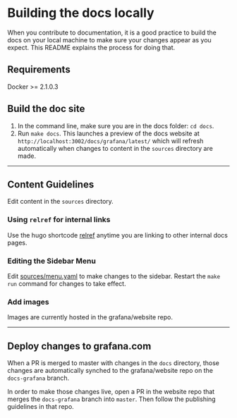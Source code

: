 # Building the docs locally

When you contribute to documentation, it is a good practice to build the docs on your local machine to make sure your changes appear as you expect. This README explains the process for doing that.

## Requirements

Docker >= 2.1.0.3

## Build the doc site

1. In the command line, make sure you are in the docs folder: `cd docs`.
2. Run `make docs`. This launches a preview of the docs website at `http://localhost:3002/docs/grafana/latest/` which will refresh automatically when changes to content in the `sources` directory are made.

---

## Content Guidelines

Edit content in the `sources` directory.

### Using `relref` for internal links

Use the hugo shortcode [relref](https://gohugo.io/content-management/cross-references/#use-ref-and-relref) anytime you are linking to other internal docs pages.

### Editing the Sidebar Menu

Edit [sources/menu.yaml](sources/menu.yaml) to make changes to the sidebar. Restart the `make run` command for changes to take effect.

### Add images

Images are currently hosted in the grafana/website repo.

---

## Deploy changes to grafana.com

When a PR is merged to master with changes in the `docs` directory, those changes are automatically synched to the grafana/website repo on the `docs-grafana` branch.

In order to make those changes live, open a PR in the website repo that merges the `docs-grafana` branch into `master`. Then follow the publishing guidelines in that repo.
